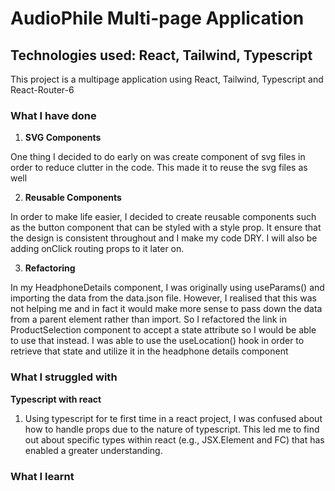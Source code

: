 # **AudioPhile Multi-page Application**
## Technologies used: React, Tailwind, Typescript

This project is a multipage application using React, Tailwind, Typescript and React-Router-6

### What I have done

1. **SVG Components**

 One thing I decided to do early on was create component of svg files in order to reduce clutter in the code. This made it to reuse the svg files as well

2. **Reusable Components**

 In order to make life easier, I decided to create reusable components such as the button component that can be styled with a style prop. It ensure that the design is consistent throughout and I make my code DRY. I will also be adding onClick routing props to it later on.

3. **Refactoring**

In my HeadphoneDetails component, I was originally using useParams() and importing the data from the data.json file. However, I realised that this was not helping me and in fact it would make more sense to pass down the data from a parent element rather than import. So I refactored the link in ProductSelection component to accept a state attribute so I would be able to use that instead. I was able to use the useLocation() hook in order to retrieve that state and utilize it in the headphone details component

### What I struggled with

**Typescript with react**

1. Using typescript for te first time in a react project, I was confused about how to handle props due to the nature of typescript. This led me to find out about specific types within react (e.g., JSX.Element and FC<props>) that has enabled a greater understanding.

### What I learnt
